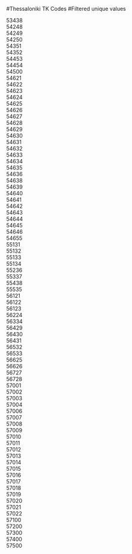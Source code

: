 #Thessaloniki TK Codes
#Filtered unique values

53438<br>
54248<br>
54249<br>
54250<br>
54351<br>
54352<br>
54453<br>
54454<br>
54500<br>
54621<br>
54622<br>
54623<br>
54624<br>
54625<br>
54626<br>
54627<br>
54628<br>
54629<br>
54630<br>
54631<br>
54632<br>
54633<br>
54634<br>
54635<br>
54636<br>
54638<br>
54639<br>
54640<br>
54641<br>
54642<br>
54643<br>
54644<br>
54645<br>
54646<br>
54655<br>
55131<br>
55132<br>
55133<br>
55134<br>
55236<br>
55337<br>
55438<br>
55535<br>
56121<br>
56122<br>
56123<br>
56224<br>
56334<br>
56429<br>
56430<br>
56431<br>
56532<br>
56533<br>
56625<br>
56626<br>
56727<br>
56728<br>
57001<br>
57002<br>
57003<br>
57004<br>
57006<br>
57007<br>
57008<br>
57009<br>
57010<br>
57011<br>
57012<br>
57013<br>
57014<br>
57015<br>
57016<br>
57017<br>
57018<br>
57019<br>
57020<br>
57021<br>
57022<br>
57100<br>
57200<br>
57300<br>
57400<br>
57500<br>
